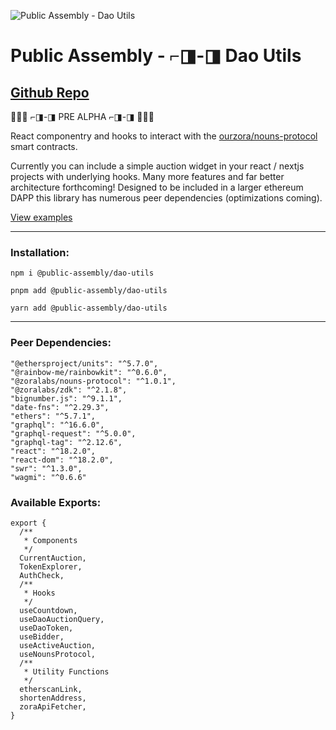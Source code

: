 ![Public Assembly - Dao Utils](https://hkzmq6akhweeabrxhijjq2oxlyzwgrhv5j6anakmfd5hxn4tunca.arweave.net/OrLIeAo9iEAGNzoSmGnXXjNjRPXqfAaBTCj6e7eTo0Q)

# Public Assembly - ⌐◨-◨ Dao Utils

## [Github Repo](https://github.com/public-assembly/dao-utils)

🚨🚨🚨 ⌐◨-◨ PRE ALPHA ⌐◨-◨ 🚨🚨🚨

React componentry and hooks to interact with the [ourzora/nouns-protocol](https://github.com/ourzora/nouns-protocol) smart contracts.

Currently you can include a simple auction widget in your react / nextjs projects with underlying hooks. Many more features and far better architecture forthcoming! Designed to be included in a larger ethereum DAPP this library has numerous peer dependencies (optimizations coming).

[View examples](https://dao-utils.public---assembly.com/examples)

---

### Installation:
`npm i @public-assembly/dao-utils` 
   
`pnpm add @public-assembly/dao-utils` 
   
`yarn add @public-assembly/dao-utils` 
   

---

### Peer Dependencies:
```
"@ethersproject/units": "^5.7.0",
"@rainbow-me/rainbowkit": "^0.6.0",
"@zoralabs/nouns-protocol": "^1.0.1",
"@zoralabs/zdk": "^2.1.8",
"bignumber.js": "^9.1.1",
"date-fns": "^2.29.3",
"ethers": "^5.7.1",
"graphql": "^16.6.0",
"graphql-request": "^5.0.0",
"graphql-tag": "^2.12.6",
"react": "^18.2.0",
"react-dom": "^18.2.0",
"swr": "^1.3.0",
"wagmi": "^0.6.6"
```

### Available Exports:

```
export {
  /**
   * Components
   */
  CurrentAuction,
  TokenExplorer,
  AuthCheck,
  /**
   * Hooks
   */
  useCountdown,
  useDaoAuctionQuery,
  useDaoToken,
  useBidder,
  useActiveAuction,
  useNounsProtocol,
  /**
   * Utility Functions
   */
  etherscanLink,
  shortenAddress,
  zoraApiFetcher,
}
```